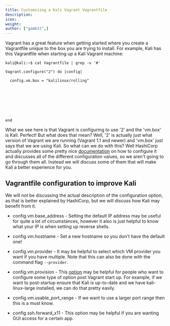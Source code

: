 ```yaml
---
title: Customizing a Kali Vagrant Vagrantfile
description:
icon:
weight: 
author: ["gamb1t",]
---
```


Vagrant has a great feature when getting started where you create a Vagrantfile unique to the box you are trying to install. For example, Kali has this Vagrantfile when starting up a Kali Vagrant machine:

```console
kali@kali:~$ cat Vagrantfile | grep -v '#'

Vagrant.configure("2") do |config|

  config.vm.box = "kalilinux/rolling"








end
```

What we see here is that Vagrant is configuring to use '2' and the 'vm.box' is Kali. Perfect! But what does that mean? Well, '2' is actually just what version of Vagrant we are running (Vagrant 1.1 and newer) and 'vm.box' just says that we are using Kali. So what can we do with this? Well HashiCorp actually provides some pretty nice [documentation](https://www.vagrantup.com/docs/vagrantfile) on how to configure it and discusses all of the different configuration values, so we aren't going to go through them all. Instead we will discuss some of them that will make Kali a better experience for you.

## Vagrantfile configuration to improve Kali

We will not be discussing the actual description of the configuration option, as that is better explained by HashiCorp, but we will discuss how Kali may benefit from it.

 - config.vm.base_address - Setting the default IP address may be useful for quite a lot of circumstances, however it also is just helpful to know what your IP is when setting up reverse shells.

 - config.vm.hostname - Set a new hostname so you don't have the default one!

 - config.vm.provider - It may be helpful to select which VM provider you want if you have multiple. Note that this can also be done with the command flag `--provider`.

 - config.vm.provision - This [option](https://www.vagrantup.com/docs/provisioning) may be helpful for people who want to configure some type of option post Vagrant start up. For example, if we want to post-startup ensure that Kali is up-to-date and we have kali-linux-large installed, we can do that pretty easily.

 - config.vm.usable_port_range - If we want to use a larger port range then this is a must know.

 - config.ssh.forward_x11 - This option may be helpful if you are wanting GUI access for a certain app.